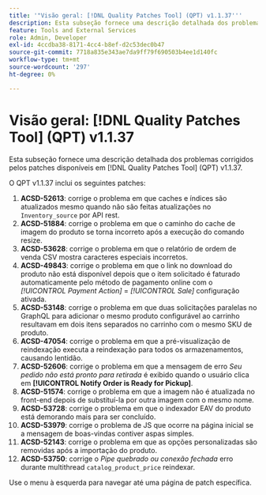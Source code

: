 ```yaml
---
title: '"Visão geral: [!DNL Quality Patches Tool] (QPT) v1.1.37'''
description: Esta subseção fornece uma descrição detalhada dos problemas corrigidos pelos patches disponíveis em [!DNL Quality Patches Tool] (QPT) v1.1.37.
feature: Tools and External Services
role: Admin, Developer
exl-id: 4ccdba38-8171-4cc4-b8ef-d2c53dec0b47
source-git-commit: 7718a835e343ae7da9ff79f690503b4ee1d140fc
workflow-type: tm+mt
source-wordcount: '297'
ht-degree: 0%

---
```


# Visão geral: [!DNL Quality Patches Tool] (QPT) v1.1.37

Esta subseção fornece uma descrição detalhada dos problemas corrigidos pelos patches disponíveis em [!DNL Quality Patches Tool] (QPT) v1.1.37.

O QPT v1.1.37 inclui os seguintes patches:

1. **ACSD-52613**: corrige o problema em que caches e índices são atualizados mesmo quando não são feitas atualizações no `Inventory_source` por API rest.
1. **ACSD-51884**: corrige o problema em que o caminho do cache de imagem do produto se torna incorreto após a execução do comando resize.
1. **ACSD-53628**: corrige o problema em que o relatório de ordem de venda CSV mostra caracteres especiais incorretos.
1. **ACSD-49843**: corrige o problema em que o link no download do produto não está disponível depois que o item solicitado é faturado automaticamente pelo método de pagamento online com o *[!UICONTROL Payment Action]* = *[!UICONTROL Sale]* configuração ativada.
1. **ACSD-53148**: corrige o problema em que duas solicitações paralelas no GraphQL para adicionar o mesmo produto configurável ao carrinho resultavam em dois itens separados no carrinho com o mesmo SKU de produto.
1. **ACSD-47054**: corrige o problema em que a pré-visualização de reindexação executa a reindexação para todos os armazenamentos, causando lentidão.
1. **ACSD-52606**: corrige o problema em que a mensagem de erro *Seu pedido não está pronto para retirada* é exibido quando o usuário clica em **[!UICONTROL Notify Order is Ready for Pickup]**.
1. **ACSD-51574**: corrige o problema em que a imagem não é atualizada no front-end depois de substituí-la por outra imagem com o mesmo nome.
1. **ACSD-53728**: corrige o problema em que o indexador EAV do produto está demorando mais para ser concluído.
1. **ACSD-53979**: corrige o problema de JS que ocorre na página inicial se a mensagem de boas-vindas contiver aspas simples.
1. **ACSD-52143**: corrige o problema em que as opções personalizadas são removidas após a importação do produto.
1. **ACSD-53750**: corrige o *Pipe quebrado ou conexão fechada* erro durante multithread `catalog_product_price` reindexar.

Use o menu à esquerda para navegar até uma página de patch específica.

